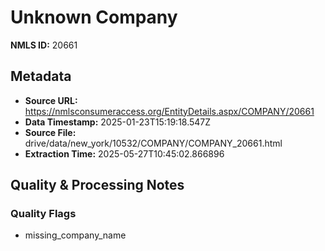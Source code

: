 # Unknown Company

**NMLS ID:** 20661

## Metadata
- **Source URL:** https://nmlsconsumeraccess.org/EntityDetails.aspx/COMPANY/20661
- **Data Timestamp:** 2025-01-23T15:19:18.547Z
- **Source File:** drive/data/new_york/10532/COMPANY/COMPANY_20661.html
- **Extraction Time:** 2025-05-27T10:45:02.866896

## Quality & Processing Notes
### Quality Flags
- missing_company_name
